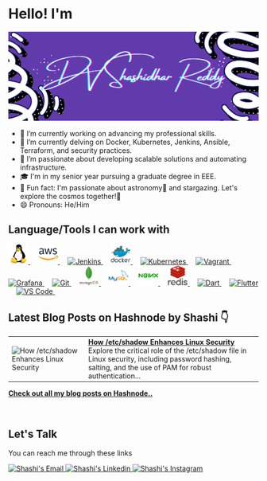 # Hello! I'm

![Profile Image](https://github.com/Shashi2504/Shashi2504/blob/main/Profile.png?raw=true)

- 🔭 I’m currently working on advancing my professional skills.
- 🌱 I’m currently delving on Docker, Kubernetes, Jenkins, Ansible, Terraform, and security practices.
- 🚀 I’m passionate about developing scalable solutions and automating infrastructure.
- 🎓 I'm in my senior year pursuing a graduate degree in EEE.
- 🌟 Fun fact: I'm passionate about astronomy🌠 and stargazing. Let's explore the cosmos together!🔭
- 😄 Pronouns: He/Him

## Language/Tools I can work with

<a href="https://www.linux.org/" target="_blank">
    <img title="Linux" height="40px" src="https://raw.githubusercontent.com/devicons/devicon/master/icons/linux/linux-original.svg"/>
</a> &nbsp;&nbsp;&nbsp;
<a href="https://aws.amazon.com/" target="_blank">
    <img title="AWS" height="40px" src="https://raw.githubusercontent.com/devicons/devicon/master/icons/amazonwebservices/amazonwebservices-original-wordmark.svg"/>
</a> &nbsp;&nbsp;&nbsp;
<a href="https://www.jenkins.io/" target="_blank">
    <img title="Jenkins" height="40px" src="https://www.vectorlogo.zone/logos/jenkins/jenkins-icon.svg"/>
</a> &nbsp;&nbsp;&nbsp;
<a href="https://www.docker.com/" target="_blank">
    <img title="Docker" height="40px" src="https://raw.githubusercontent.com/devicons/devicon/master/icons/docker/docker-original-wordmark.svg"/>
</a> &nbsp;&nbsp;&nbsp;
<a href="https://kubernetes.io/" target="_blank">
    <img title="Kubernetes" height="40px" src="https://www.vectorlogo.zone/logos/kubernetes/kubernetes-icon.svg"/>
</a> &nbsp;&nbsp;&nbsp;
<a href="https://www.vagrantup.com/" target="_blank">
    <img title="Vagrant" height="40px" src="https://www.vectorlogo.zone/logos/vagrantup/vagrantup-icon.svg"/>
</a> &nbsp;&nbsp;&nbsp;
<a href="https://grafana.com/" target="_blank">
    <img title="Grafana" height="40px" src="https://www.vectorlogo.zone/logos/grafana/grafana-icon.svg"/>
</a> &nbsp;&nbsp;&nbsp;
<a href="https://git-scm.com/" target="_blank">
    <img title="Git" height="40px" src="https://www.vectorlogo.zone/logos/git-scm/git-scm-icon.svg"/>
</a> &nbsp;&nbsp;&nbsp;
<a href="https://www.mongodb.com/" target="_blank">
    <img title="MongoDB" height="40px" src="https://raw.githubusercontent.com/devicons/devicon/master/icons/mongodb/mongodb-original-wordmark.svg"/>
</a> &nbsp;&nbsp;&nbsp;
<a href="https://www.mysql.com/" target="_blank">
    <img title="MySQL" height="40px" src="https://raw.githubusercontent.com/devicons/devicon/master/icons/mysql/mysql-original-wordmark.svg"/>
</a> &nbsp;&nbsp;&nbsp;
<a href="https://www.nginx.com/" target="_blank">
    <img title="Nginx" height="40px" src="https://raw.githubusercontent.com/devicons/devicon/master/icons/nginx/nginx-original.svg"/>
</a> &nbsp;&nbsp;&nbsp;
<a href="https://redis.io/" target="_blank">
    <img title="Redis" height="40px" src="https://raw.githubusercontent.com/devicons/devicon/master/icons/redis/redis-original-wordmark.svg"/>
</a> &nbsp;&nbsp;&nbsp;
<a href="https://dart.dev/" target="_blank">
    <img title="Dart" height="40px" src="https://img.icons8.com/color/50/000000/dart.png"/>
</a> &nbsp;&nbsp;&nbsp;
<a href="https://flutter.dev/" target="_blank">
    <img title="Flutter" height="40px" src="https://user-images.githubusercontent.com/85930567/147389443-b0e06295-4659-4b21-a6ac-0c69bc3baafb.png"/>
</a> &nbsp;&nbsp;&nbsp;
<a href="https://code.visualstudio.com/" target="_blank">
    <img title="VS Code" height="40px" src="https://img.icons8.com/fluency/144/000000/visual-studio-code-2019.png"/>
</a> &nbsp;&nbsp;&nbsp;

## Latest Blog Posts on Hashnode by Shashi 👇
<!-- HASHNODE_BLOG:START -->
<table>
<tr>
<td><img src="https://cdn.hashnode.com/res/hashnode/image/upload/v1723165473847/6ec730e7-fa3e-4d8e-94db-6e556e9c8471.jpeg?w=1600&h=840&fit=crop&crop=entropy&auto=compress,format&format=webp" alt="How /etc/shadow Enhances Linux Security"></td>
<td><a href="https://sik2912.hashnode.dev/how-etcshadow-enhances-linux-security"><strong>How /etc/shadow Enhances Linux Security</strong></a><br>Explore the critical role of the /etc/shadow file in Linux security, including password hashing, salting, and the use of PAM for robust authentication...</td>
</tr>
</table>
<!-- HASHNODE_BLOG:END -->

<b><a href="https://sik2912.hashnode.dev/">Check out all my blog posts on Hashnode..</a></b>

<br>




## Let's Talk

You can reach me through these links <br>

<div>
<a href="mailto:shashireddy0403@gmail.com">
  <img alt="Shashi's Email" height="70px" src="https://user-images.githubusercontent.com/85930567/175770833-302b4ef2-faeb-421f-88eb-744737a4ad74.png"
/>
</a> 
<a href="https://www.linkedin.com/in/d-v-shashidhar-reddy-9614291b7/">
  <img alt="Shashi's Linkedin" height="70px" src="https://user-images.githubusercontent.com/85930567/175769904-8f101a4f-5415-4855-83d8-11e8c1ee37b1.png" />
</a>
<a href="https://www.instagram.com/shashi_d04/">
  <img alt="Shashi's Instagram" height="70px" src="https://user-images.githubusercontent.com/85930567/175769762-aa808175-4426-428d-b383-8edd363c3573.png" />
</a> 

</div>
